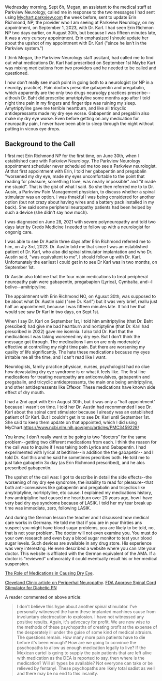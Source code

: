 Wednesday morning, Sept 6h, Megan, an assistant to the medical staff at Parkview Neurology, called me in response to the two messages I had sent using
[Mychart.parkview.com](https://mychart.parkview.com) the week before, sent to update Erin Richmond, NP, the provider who I am seeing at Parkview Neurology,
on my appointment, on September 1, 2023, with Dr. Karl. I had seen Erin Richmon NP two days earlier, on August 30th, but because I was
fifteen minutes late, it was a very cursory appointment. Erin emphasized I should update her about the upshot of my appointment with Dr. Karl ("since he isn't in the
Parkview system.")

I think Megan, the Parkview Neurology staff assitant, had called me to find out what medications Dr. Karl had prescribed on September 1st Maybe
Kurt was mixing medications from two providers and he needed to be called and questioned.

I now don't really see much point in going both to a neurologist (or NP in a neurolgy practice). Pain doctors prescribe gabapentin and pregabalin, which
apparently are the only two drugs neuruolgy practices prescribe--althouh Dr. Baht did prescribe amytriptyline some months ago after I told night time
pain in my fingers and finger tips was ruining my sleep. Amytriptyline gave me terrible heartburn, and like all tricyclic antidepressants made my
dry eye worse. Gabapentin and pregablin also make my dry eye worse. Even before getting on any medication for neuropathy pain, I never have been able 
to sleep through the night without putting in vicous eye drops.

## Background to the Call

I first met Erin Richmond NP for the first time, on June 30th, when I established care with Parkview Neurology. The Parkview Neurology appointment scheduler
never scheduled me too see a Parkview neurologist. At that first appointment with Erin, I told her gabapentin and pregabalin "worsened my dry eye, made
my eyes uncomfortable to the point that reading for pleasure, something I love, was nearly impossible" and "it made me stupid". That is the gist of what I
said. So she then referred me to to Dr. Ausin, a Parkview Pain Management physician, to discuss whether a spinal stimulator was an option. I was thnakful
I was being considered for another option (but not crazy about having wires and a battery pack installed in my back). She said some
peripheral neuropathy patients had been helped by such a device (she didn't say how much).

I was diagnosed on June 28, 2021 with severe polyneuropathy and told two days later by Credo Medicine I needed to follow up with a neurologist for ongonig care. 

I was able to see Dr Austin three days after Erin Richmond referred me to him, on Jly 3rd, 2023. Dr. Austin told me that since I was an established patient
of Dr. Karl, who also did spinal stimulator implantation and who Dr. Austin said, "was equivaltent to me", I should follow up with Dr. Karl.
Unfortunately the earliest I could get in to see Dr Karl was in two months, on September 1st. 

Dr Austin also told me that the four main medications to treat peripheral neuropathy pain were  gabapentin, pregabapion (Lyrica), Cymbalta, and--I belive--amitriptyline. 

The appointment with Erin Richmond NO, on Agusut 30th, was supposed to be about what Dr. Austin said ("see Dr. Karl") but it was very brief,
reallu just half an appointment, because I was fifteen minutes late. It told her that would see saw Dr Karl in two days, on Sept 1st.

When I say Dr. Karl on September 1st, I told him amitriptyline (that Dr. Baht prescibed) had give me bad heartburn and nortiptyline (that Dr. Karl
had prescribed in 2022) gave me isomnia. I also told Dr. Karl that the medications I was taking worsened my dry eye. But I don't think the message
got through. The medications I am on are only moderately effective at controlling my night time pain. But there are worsening my quality of life
significantly. The hate these medications because my eyes irritable me all the time, and I can't read like I want.

Neurologists, family practice physican, nurses, psychologist had no clue how devastating dry eye syndrome is or what it feels like.
The first line medications for treating neuropathy are anticonvulsives, gabapentin and pregabalin, and tricyclic antidepressants, the main one
being amitriptyline, and other antidepressents like Effexor. These medications have known side effect of dry mouth.

I had a 2nd appt with Erin August 30th, but it was only a "half appointment" because I wasn't on time. I told her Dr. Austin had recommended
I see Dr. Karl about the spinal cord stimulator because I already was an established patient of Dr Karl. But I couldn't get in to see
Dr. Karl until September 1st. She said to keep them update on that appointed, which I did using MyChart.https://www.ncbi.nlm.nih.gov/pmc/articles/PMC3459228/

You know, I don't really want to be going to two "doctors" for the same problem--getting two different medications from each. I think the reason
for the call was to inquire if I was taking both Lyrica and Gabapentin. I had experimented with lyrical at bedtime--in addition the the gabapetin--
and I told Dr. Karl this and he said he sometimes precribes both. He told me to just take gabapetin 3x day (as Erin Richmond prescribed), and he
alos prescribed gabapentin.

The upshot of the call was: I got to describe in detail the side effects--the worsening of my dry eye syndrome, the inability to read for
pleasure--that both anti-convusives like gabapentin and pregabalin and tricyclics like amytriptyline, nortriptyline, etc cause. 
I explained my medications history, how amtriptyline had caused me heartburn over 20 years ago, how I
have very bad dry eye syndrome because of LASIK. I told her my tear break up time was immediate, zero, following LASIK.

And during the German lesson the teacher and I discussed how medical care works in Germany. He told me that if you are in your
thirties ans suspect you might have blood sugar problems, you are likely to be told, no, that is not your problem.
The doctor will not even examine you. You must do your own research and even buy a blood sugar monitor to test your blood sugar
levels. Such devices are available in any drug store. His experience was very interesting. He even described a website where you can
rate your doctor. This website is affliated with the German equivalent of the AMA. If a doctor is "reviewed" unfavorably it
could eventually result his or her medical suspension.

[The Role of Medications in Causing Dry Eye](https://www.ncbi.nlm.nih.gov/pmc/articles/PMC3459228/).

[Cleveland Clinic article on Periperhal Neuropathy](https://my.clevelandclinic.org/health/diseases/14737-peripheral-neuropathy#management-and-treatment).
[FDA Approve Spinal Cord Stimulator for Diabetic PN](https://www.painnewsnetwork.org/stories/2021/7/27/nbsp-fda-approves-spinal-cord-stimulator-for-diabetic-neuropathy)

A reader commented on above article:

> I don't believe this hype about another spinal stimulator. I've personally witnessed the harm these implanted machines cause from involuntary
electrocution to explosion. I have not witnessed any positive results. Again, it's advocacy for profit. We are now wise to the methods of these
psychopaths of creating profit at the expense of the desperately ill under the guise of some kind of medical altruism. The questions remain.
How many more pain patients have to die before it's been enough? How are we going to convince the psychopaths to allow us enough medication
legally to live? If the Mexican cartel is going to supply the pain patients that are left alive with medication as the DEA is reported to say, then where is the medication? Will all types be available? Not everyone can take or be relieved by fentanyl. These psychopaths are likely total sadist as well and there may be no end to this insanity.
